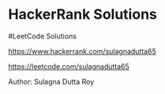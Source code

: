 # HackerRank Solutions
#LeetCode Solutions
<br/>

https://www.hackerrank.com/sulagnadutta65
<br/>

https://leetcode.com/sulagnadutta65
<br/>


Author:
Sulagna Dutta Roy
